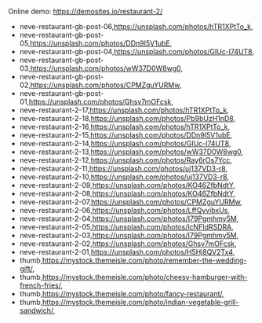 Online demo: https://demosites.io/restaurant-2/




- neve-restaurant-gb-post-06,https://unsplash.com/photos/hTR1XPtTo_k,
- neve-restaurant-gb-post-05,https://unsplash.com/photos/DDn9I5V1ubE,
- neve-restaurant-gb-post-04,https://unsplash.com/photos/GIUc-l74UT8,
- neve-restaurant-gb-post-03,https://unsplash.com/photos/wW37D0W8wg0,
- neve-restaurant-gb-post-02,https://unsplash.com/photos/CPMZguYURMw,
- neve-restaurant-gb-post-01,https://unsplash.com/photos/Ghsv7mOFcsk,
- neve-restaurant-2-17,https://unsplash.com/photos/hTR1XPtTo_k,
- neve-restaurant-2-18,https://unsplash.com/photos/Pb9bUzH1nD8,
- neve-restaurant-2-16,https://unsplash.com/photos/hTR1XPtTo_k,
- neve-restaurant-2-15,https://unsplash.com/photos/DDn9I5V1ubE,
- neve-restaurant-2-14,https://unsplash.com/photos/GIUc-l74UT8,
- neve-restaurant-2-13,https://unsplash.com/photos/wW37D0W8wg0,
- neve-restaurant-2-12,https://unsplash.com/photos/Ray6rOs7Ycc,
- neve-restaurant-2-11,https://unsplash.com/photos/uj137VD3-r8,
- neve-restaurant-2-10,https://unsplash.com/photos/uj137VD3-r8,
- neve-restaurant-2-09,https://unsplash.com/photos/KO46ZfbNdtY,
- neve-restaurant-2-08,https://unsplash.com/photos/KO46ZfbNdtY,
- neve-restaurant-2-07,https://unsplash.com/photos/CPMZguYURMw,
- neve-restaurant-2-06,https://unsplash.com/photos/LffQyvibxUs,
- neve-restaurant-2-04,https://unsplash.com/photos/I79Pgmhmy5M,
- neve-restaurant-2-05,https://unsplash.com/photos/lcNFIdRSDRA,
- neve-restaurant-2-03,https://unsplash.com/photos/I79Pgmhmy5M,
- neve-restaurant-2-02,https://unsplash.com/photos/Ghsv7mOFcsk,
- neve-restaurant-2-01,https://unsplash.com/photos/H5Hj8QV2Tx4,
- thumb,https://mystock.themeisle.com/photo/remember-the-wedding-gift/,
- thumb,https://mystock.themeisle.com/photo/cheesy-hamburger-with-french-fries/,
- thumb,https://mystock.themeisle.com/photo/fancy-restaurant/,
- thumb,https://mystock.themeisle.com/photo/indian-vegetable-grill-sandwich/,
